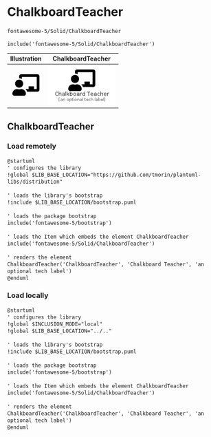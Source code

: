 # ChalkboardTeacher


```text
fontawesome-5/Solid/ChalkboardTeacher
```

```text
include('fontawesome-5/Solid/ChalkboardTeacher')
```



| Illustration | ChalkboardTeacher |
| :---: | :---: |
| ![illustration for Illustration](../../fontawesome-5/Solid/ChalkboardTeacher.png) | ![illustration for ChalkboardTeacher](../../fontawesome-5/Solid/ChalkboardTeacher.Local.png) |




## ChalkboardTeacher

### Load remotely
```plantuml
@startuml
' configures the library
!global $LIB_BASE_LOCATION="https://github.com/tmorin/plantuml-libs/distribution"

' loads the library's bootstrap
!include $LIB_BASE_LOCATION/bootstrap.puml

' loads the package bootstrap
include('fontawesome-5/bootstrap')

' loads the Item which embeds the element ChalkboardTeacher
include('fontawesome-5/Solid/ChalkboardTeacher')

' renders the element
ChalkboardTeacher('ChalkboardTeacher', 'Chalkboard Teacher', 'an optional tech label')
@enduml
```

### Load locally
```plantuml
@startuml
' configures the library
!global $INCLUSION_MODE="local"
!global $LIB_BASE_LOCATION="../.."

' loads the library's bootstrap
!include $LIB_BASE_LOCATION/bootstrap.puml

' loads the package bootstrap
include('fontawesome-5/bootstrap')

' loads the Item which embeds the element ChalkboardTeacher
include('fontawesome-5/Solid/ChalkboardTeacher')

' renders the element
ChalkboardTeacher('ChalkboardTeacher', 'Chalkboard Teacher', 'an optional tech label')
@enduml
```

